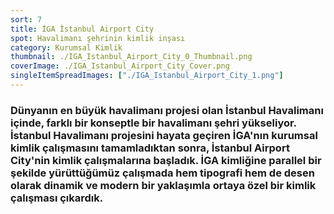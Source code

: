 ```yaml
---
sort: 7
title: İGA İstanbul Airport City
spot: Havalimanı şehrinin kimlik inşası
category: Kurumsal Kimlik
thumbnail: ./IGA_Istanbul_Airport_City_0_Thumbnail.png
coverImage: ./IGA_Istanbul_Airport_City_Cover.png
singleItemSpreadImages: ["./IGA_Istanbul_Airport_City_1.png"]
---
```


### Dünyanın en büyük havalimanı projesi olan İstanbul Havalimanı içinde, farklı bir konseptle bir havalimanı şehri yükseliyor. İstanbul Havalimanı projesini hayata geçiren İGA'nın kurumsal kimlik çalışmasını tamamladıktan sonra, İstanbul Airport City'nin kimlik çalışmalarına başladık. İGA kimliğine parallel bir şekilde yürüttüğümüz çalışmada hem tipografi hem de desen olarak dinamik ve modern bir yaklaşımla ortaya özel bir kimlik çalışması çıkardık.
